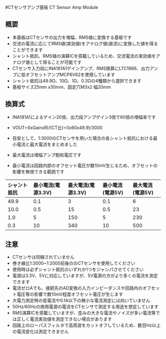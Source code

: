 #CTセンサアンプ基板 
CT Sensor Amp Module

## 概要 
  * 本基板はCTセンサの出力を増幅、RMS値に変換する基板です  
  * 交流の電流に応じてRMS値(実効値)をアナログ値(直流)に変換した値を得ることができます  
  * シャント抵抗、RMS値の演算ICを搭載しているため、交流電流の実効値をアナログ値として得ることが可能です  
  * CTセンサ入力段にINA181A1ゲインアンプ、RMS換算にLTC1966、出力アンプに低オフセットアンプMCP6V62を使用しています  
  * シャント抵抗は49.9Ω、10Ω、1Ω、0.3Ωの4種類から選択できます  
  * 基板サイズ25mm x30mm、固定穴M3x2 幅20mm
  
## 換算式
  * INA181A1によるゲイン20倍、出力段アンプゲイン3倍で60倍の増幅率です  
  * VOUT=(IxGainxR)/(CT比)=(Ix60x49.9)/3000

  * 目安として、1:3000のCTセンサを用いた場合の各シャント抵抗における最小電流と最大電流をまとめました  
  * 最大電流は増幅アンプ飽和電圧です  
  * 最小電流は回路内部のオフセット電圧が数10mV生じるため、オフセットの影響を無視できる範囲です  

| シャント抵抗 | 最小電流(電源3.3V) | 最大電流(電源3.3V) | 最小電流(電源5V) | 最大電流(電源5V) |
|:-----------|:------------|:------------|:------------|:------------|
| 49.9 | 0.1 | 3 | 0.1 | 6 |
| 10.0 | 0.5 | 15 |	0.5 |	23 |
| 1.0 |	5 | 150 | 5	| 230 |
| 0.3 |	10 | 340 | 10 | 500 |				
			
  
  
## 注意 
  * CTセンサは同梱されていません  
  * 巻き線比1:3000~1:2000前後ののCTセンサを使用してください  
  * 使用時は必ずシャント抵抗のいずれか1つをジャンパさせてください  
  * 電源は3.3V、5Vに対応していますが、5V電源の方がより多くの電流を測定できます
  * 電流ゼロAでも、接続先のAD変換の入力インピーダンスや回路内のオフセット電圧等の影響で数10mV程度オフセット電圧が生じます  
  * 大電力測定時の低電流や0.1A以下の微小な電流測定には向いていません  
  * 50Hz/60Hzの商用電源の電流をCTセンサで測定する用途を想定しています  
  * RMS演算ICを搭載していますが、歪みの大きな電流やノイズが多い電流等では正しく電流実効値を測定できない場合があります  
  * 回路上のローパスフィルタで高周波をカットオフしているため、数百Hz以上の電流変化は測定できません  
  



